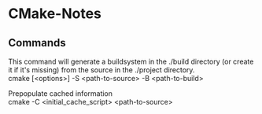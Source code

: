 # CMake-Notes


## Commands  
This command will generate a buildsystem in the ./build directory (or create it if it's missing) from the source in the ./project directory.  
cmake [&lt;options&gt;] -S &lt;path-to-source&gt; -B &lt;path-to-build&gt;    

Prepopulate cached information  
cmake -C &lt;initial_cache_script&gt; &lt;path-to-source&gt;  

